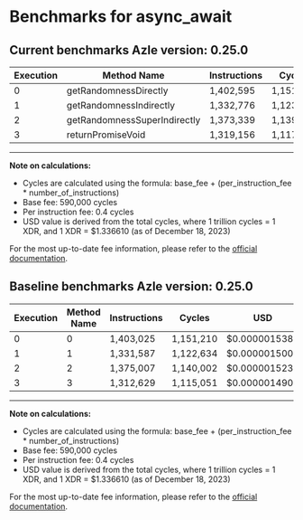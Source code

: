 # Benchmarks for async_await

## Current benchmarks Azle version: 0.25.0

| Execution | Method Name                  | Instructions | Cycles    | USD           | Change                           |
| --------- | ---------------------------- | ------------ | --------- | ------------- | -------------------------------- |
| 0         | getRandomnessDirectly        | 1,402,595    | 1,151,038 | $0.0000015385 | <font color="green">-430</font>  |
| 1         | getRandomnessIndirectly      | 1,332,776    | 1,123,110 | $0.0000015012 | <font color="red">+1189</font>   |
| 2         | getRandomnessSuperIndirectly | 1,373,339    | 1,139,335 | $0.0000015228 | <font color="green">-1668</font> |
| 3         | returnPromiseVoid            | 1,319,156    | 1,117,662 | $0.0000014939 | <font color="red">+6527</font>   |

---

**Note on calculations:**

-   Cycles are calculated using the formula: base_fee + (per_instruction_fee \* number_of_instructions)
-   Base fee: 590,000 cycles
-   Per instruction fee: 0.4 cycles
-   USD value is derived from the total cycles, where 1 trillion cycles = 1 XDR, and 1 XDR = $1.336610 (as of December 18, 2023)

For the most up-to-date fee information, please refer to the [official documentation](https://internetcomputer.org/docs/current/developer-docs/gas-cost#execution).

## Baseline benchmarks Azle version: 0.25.0

| Execution | Method Name | Instructions | Cycles    | USD           |
| --------- | ----------- | ------------ | --------- | ------------- |
| 0         | 0           | 1,403,025    | 1,151,210 | $0.0000015387 |
| 1         | 1           | 1,331,587    | 1,122,634 | $0.0000015005 |
| 2         | 2           | 1,375,007    | 1,140,002 | $0.0000015237 |
| 3         | 3           | 1,312,629    | 1,115,051 | $0.0000014904 |

---

**Note on calculations:**

-   Cycles are calculated using the formula: base_fee + (per_instruction_fee \* number_of_instructions)
-   Base fee: 590,000 cycles
-   Per instruction fee: 0.4 cycles
-   USD value is derived from the total cycles, where 1 trillion cycles = 1 XDR, and 1 XDR = $1.336610 (as of December 18, 2023)

For the most up-to-date fee information, please refer to the [official documentation](https://internetcomputer.org/docs/current/developer-docs/gas-cost#execution).
